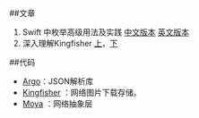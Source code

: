 ##文章


1. Swift 中枚举高级用法及实践 [中文版本](http://swift.gg/2015/11/20/advanced-practical-enum-examples/) [英文版本](http://appventure.me/2015/10/17/advanced-practical-enum-examples/)
2. 深入理解Kingfisher [上](http://www.jianshu.com/p/326527a4d4f9)，[下](http://www.jianshu.com/p/0a5cdf3f7e9c)

##代码

* [Argo](https://github.com/thoughtbot/Argo)：JSON解析库
* [Kingfisher](https://github.com/onevcat/Kingfisher) ：网络图片下载存储。
* [Moya](https://github.com/Moya/Moya) ：网络抽象层
